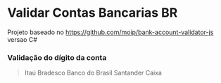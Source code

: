 # Validar Contas Bancarias BR

Projeto baseado no https://github.com/moip/bank-account-validator-js versao C#

### Validação do dígito da conta
 > Itaú
 > Bradesco
 > Banco do Brasil
 > Santander
 > Caixa 
 

